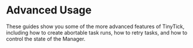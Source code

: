 # Advanced Usage

These guides show you some of the more advanced features of TinyTick, including
how to create abortable task runs, how to retry tasks, and how to control the
state of the Manager.
